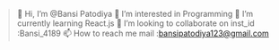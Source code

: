 > 👋 Hi, I’m @Bansi Patodiya
> 👀 I’m interested in Programming
> 🌱 I’m currently learning React.js
> 💞️ I’m looking to collaborate on inst_id :Bansi_4189
> 📫 How to reach me mail :bansipatodiya123@gmail.com
<!--
**bansipatodiya/bansipatodiya** is a ✨ _special_ ✨ repository because its `README.md` (this file) appears on your GitHub profile.

Here are some ideas to get you started:

- 🔭 I’m currently working on Front end web development ...
- 🌱 I’m currently learning   ...
- 👯 I’m looking to collaborate on ...
- 🤔 I’m looking for help with ...
- 💬 Ask me about ...
- 📫 How to reach me: ...
- 😄 Pronouns: ...
- ⚡ Fun fact: ...
-->
